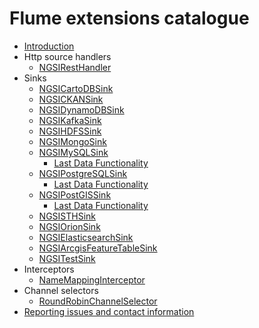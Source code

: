 # Flume extensions catalogue

* [Introduction](./introduction.md)
* Http source handlers
    * [NGSIRestHandler](./ngsi_rest_handler.md)
* Sinks
    * [NGSICartoDBSink](./ngsi_cartodb_sink.md)
    * [NGSICKANSink](./ngsi_ckan_sink.md)
    * [NGSIDynamoDBSink](./ngsi_dynamodb_sink.md)
    * [NGSIKafkaSink](./ngsi_kafka_sink.md)
    * [NGSIHDFSSink](./ngsi_hdfs_sink.md)
    * [NGSIMongoSink](./ngsi_mongo_sink.md)
    * [NGSIMySQLSink](./ngsi_mysql_sink.md)
        * [Last Data Functionality](./last_data_function.md)
    * [NGSIPostgreSQLSink](./ngsi_postgresql_sink.md)
        * [Last Data Functionality](./last_data_function.md)
    * [NGSIPostGISSink](./ngsi_postgis_sink.md)
        * [Last Data Functionality](./last_data_function.md)
    * [NGSISTHSink](./ngsi_sth_sink.md)
    * [NGSIOrionSink](./ngsi_orion_sink.md)
    * [NGSIElasticsearchSink](./ngsi_elasticsearch_sink.md)
    * [NGSIArcgisFeatureTableSink](./ngsi_arcgis_featuretable_sink.md)
    * [NGSITestSink](./ngsi_test_sink.md)
* Interceptors
    * [NameMappingInterceptor](./ngsi_name_mappings_interceptor.md)
* Channel selectors
    * [RoundRobinChannelSelector](./round_robin_channel_selector.md)
* [Reporting issues and contact information](./issues_and_contact.md)
